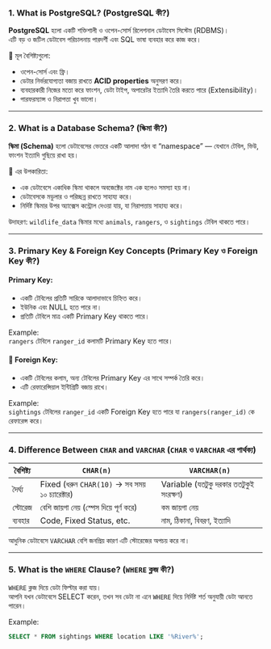 ### 1. What is PostgreSQL? (PostgreSQL কী?)

**PostgreSQL** হলো একটি শক্তিশালী ও ওপেন-সোর্স রিলেশনাল ডেটাবেস সিস্টেম (RDBMS)।  
এটি বড় ও জটিল ডেটাবেস পরিচালনায় পারদর্শী এবং SQL ভাষা ব্যবহার করে কাজ করে।

🔹 মূল বৈশিষ্ট্যগুলো:
- ওপেন-সোর্স এবং ফ্রি।
- ডেটার নির্ভরযোগ্যতা বজায় রাখতে **ACID properties** অনুসরণ করে।
- ব্যবহারকারী নিজের মতো করে ফাংশন, ডেটা টাইপ, অপারেটর ইত্যাদি তৈরি করতে পারে (Extensibility)।
- পারফরম্যান্স ও নিরাপত্তা খুব ভালো।

---

### 2. What is a Database Schema? (স্কিমা কী?)

**স্কিমা (Schema)** হলো ডেটাবেসের ভেতরে একটি আলাদা গঠন বা “namespace” — যেখানে টেবিল, ভিউ, ফাংশন ইত্যাদি গুছিয়ে রাখা হয়।

🔹 এর উপকারিতা:
- এক ডেটাবেসে একাধিক স্কিমা থাকলে অবজেক্টের নাম এক হলেও সমস্যা হয় না।
- ডেটাবেসকে মডুলার ও পরিচ্ছন্ন রাখতে সাহায্য করে।
- নির্দিষ্ট স্কিমার উপর অ্যাক্সেস কন্ট্রোল দেওয়া যায়, যা নিরাপত্তায় সাহায্য করে।

 উদাহরণ: `wildlife_data` স্কিমার মধ্যে `animals`, `rangers`, ও `sightings` টেবিল থাকতে পারে।

---

### 3. Primary Key & Foreign Key Concepts (Primary Key ও Foreign Key কী?)

#### Primary Key:
- একটি টেবিলের প্রতিটি সারিকে আলাদাভাবে চিহ্নিত করে।
- ইউনিক এবং NULL হতে পারে না।
- প্রতিটি টেবিলে মাত্র একটি Primary Key থাকতে পারে।

 Example:  
`rangers` টেবিলে `ranger_id` কলামটি Primary Key হতে পারে।

#### 🔗 Foreign Key:
- একটি টেবিলের কলাম, অন্য টেবিলের Primary Key এর সাথে সম্পর্ক তৈরি করে।
- এটি রেফারেন্সিয়াল ইন্টিগ্রিটি বজায় রাখে।

Example:  
`sightings` টেবিলের `ranger_id` একটি Foreign Key হতে পারে যা `rangers(ranger_id)` কে রেফারেন্স করে।

---

### 4. Difference Between `CHAR` and `VARCHAR` (`CHAR` ও `VARCHAR` এর পার্থক্য)

| বৈশিষ্ট্য        | `CHAR(n)`                         | `VARCHAR(n)`                      |
|------------------|-----------------------------------|-----------------------------------|
| দৈর্ঘ্য           | Fixed (ধরুন `CHAR(10)` → সব সময় ১০ চ্যারেক্টার) | Variable (যতটুকু দরকার ততটুকুই সংরক্ষণ) |
| স্টোরেজ           | বেশি জায়গা নেয় (স্পেস দিয়ে পূর্ণ করে) | কম জায়গা নেয়                     |
| ব্যবহার            | Code, Fixed Status, etc.          | নাম, ঠিকানা, বিবরণ, ইত্যাদি      |

আধুনিক ডেটাবেসে `VARCHAR` বেশি জনপ্রিয় কারণ এটি স্টোরেজের অপচয় করে না।

---

### 5. What is the `WHERE` Clause? (`WHERE` ক্লজ কী?)

`WHERE` ক্লজ দিয়ে ডেটা ফিল্টার করা যায়।  
আপনি যখন ডেটাবেসে SELECT করেন, তখন সব ডেটা না এনে `WHERE` দিয়ে নির্দিষ্ট শর্ত অনুযায়ী ডেটা আনতে পারেন।

 Example:
```sql
SELECT * FROM sightings WHERE location LIKE '%River%';

